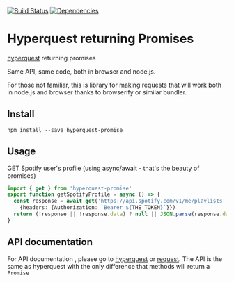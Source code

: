 [![Build Status](https://travis-ci.org/cancerberoSgx/hyperquest-promise.png?branch=master)](https://travis-ci.org/cancerberoSgx/hyperquest-promise)
[![Dependencies](https://david-dm.org/cancerberosgx/hyperquest-promise.svg)](https://david-dm.org/cancerberosgx/hyperquest-promise)


# Hyperquest returning Promises

[hyperquest](https://github.com/substack/hyperquest) returning promises

Same API, same code, both in browser and node.js.

For those not familiar, this is library for making requests that will work both in node.js and browser thanks to browserify or similar bundler. 

## Install

```npm install --save hyperquest-promise ```

## Usage

GET Spotify user's profile (using async/await - that's the beauty of promises) 

```ts
import { get } from 'hyperquest-promise'
export function getSpotifyProfile = async () => {
  const response = await get('https://api.spotify.com/v1/me/playlists', 
    {headers: {Authorization: `Bearer ${THE_TOKEN}`}})
  return (!response || !response.data) ? null || JSON.parse(response.data)
}
```

## API documentation

For API documentation , please go to [hyperquest](https://github.com/substack/hyperquest) or [request](https://github.com/request/request). 
The API is the same as hyperquest with the only difference that methods will return a `Promise`